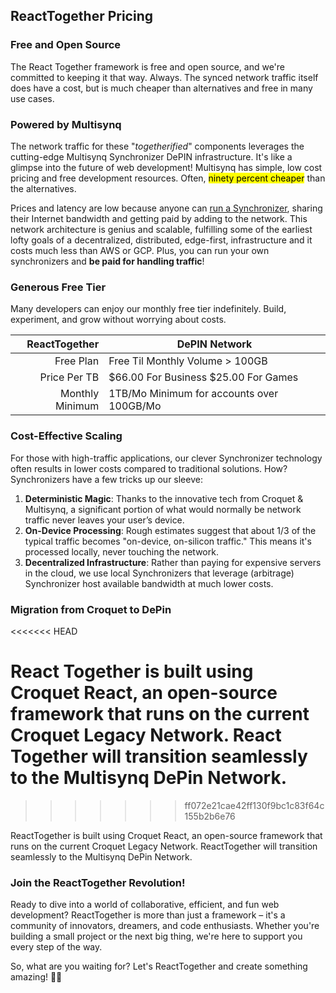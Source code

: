 ## ReactTogether Pricing

### Free and Open Source

The React Together framework is free and open source, and we're committed to keeping it that way. Always. The synced network traffic itself does have a cost, but is much cheaper than alternatives and free in many use cases.

### Powered by Multisynq

The network traffic for these "_togetherified_" components leverages the cutting-edge Multisynq Synchronizer DePIN infrastructure. It's like a glimpse into the future of web development! Multisynq has simple, low cost pricing and free development resources. Often, <mark>ninety percent cheaper</mark> than the alternatives.

Prices and latency are low because anyone can [run a Synchronizer](https://multisynq.io), sharing their Internet bandwidth and getting paid by adding to the network. This network architecture is genius and scalable, fulfilling some of the earliest lofty goals of a decentralized, distributed, edge-first, infrastructure and it costs much less than AWS or GCP. Plus, you can run your own synchronizers and **be paid for handling traffic**!

### Generous Free Tier

Many developers can enjoy our monthly free tier indefinitely. Build, experiment, and grow without worrying about costs.

<!-- https://www.tablesgenerator.com/markdown_tables  -->

|   ReactTogether | DePIN Network                             |
| --------------: | ----------------------------------------- |
|       Free Plan | Free Til Monthly Volume > 100GB           |
|    Price Per TB | $66.00 For Business $25.00 For Games      |
| Monthly Minimum | 1TB/Mo Minimum for accounts over 100GB/Mo |

### Cost-Effective Scaling

For those with high-traffic applications, our clever Synchronizer technology often results in lower costs compared to traditional solutions. How? Synchronizers have a few tricks up our sleeve:

1.  **Deterministic Magic**: Thanks to the innovative tech from Croquet & Multisynq, a significant portion of what would normally be network traffic never leaves your user’s device.
2.  **On-Device Processing**: Rough estimates suggest that about 1/3 of the typical traffic becomes "on-device, on-silicon traffic." This means it's processed locally, never touching the network.
3.  **Decentralized Infrastructure**: Rather than paying for expensive servers in the cloud, we use local Synchronizers that leverage (arbitrage) Synchronizer host available bandwidth at much lower costs.

### Migration from Croquet to DePin

<<<<<<< HEAD

# React Together is built using Croquet React, an open-source framework that runs on the current Croquet Legacy Network. React Together will transition seamlessly to the Multisynq DePin Network.

> > > > > > > ff072e21cae42ff130f9bc1c83f64c155b2b6e76

ReactTogether is built using Croquet React, an open-source framework that runs on the current Croquet Legacy Network. ReactTogether will transition seamlessly to the Multisynq DePin Network.

### Join the ReactTogether Revolution!

Ready to dive into a world of collaborative, efficient, and fun web development? ReactTogether is more than just a framework – it's a community of innovators, dreamers, and code enthusiasts. Whether you're building a small project or the next big thing, we're here to support you every step of the way.

So, what are you waiting for? Let's ReactTogether and create something amazing! 🚀✨
